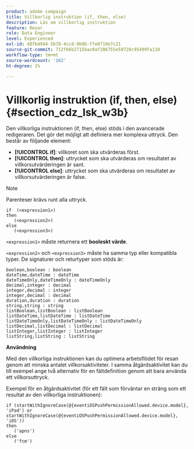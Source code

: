 ```yaml
---
product: adobe campaign
title: Villkorlig instruktion (if, then, else)
description: Läs om villkorlig instruktion
feature: Resor
role: Data Engineer
level: Experienced
exl-id: 48fb4944-5b78-4ccd-9b9b-ffe0719e7c21
source-git-commit: 712f66b2715bac0af206755e59728c95499fa110
workflow-type: tm+mt
source-wordcount: '162'
ht-degree: 1%

---
```


# Villkorlig instruktion (if, then, else) {#section_cdz_lsk_w3b}

Den villkorliga instruktionen (if, then, else) stöds i den avancerade redigeraren. Det gör det möjligt att definiera mer komplexa uttryck. Den består av följande element:

* **[!UICONTROL if]**: villkoret som ska utvärderas först.
* **[!UICONTROL then]**: uttrycket som ska utvärderas om resultatet av villkorsutvärderingen är sant.
* **[!UICONTROL else]**: uttrycket som ska utvärderas om resultatet av villkorsutvärderingen är false.

>[!NOTE]
>
>Parenteser krävs runt alla uttryck.

```
if  (<expression1>)
then
   (<expression2>)
else
   (<expression3>)
```

`<expression1>` måste returnera ett  **booleskt värde**.

`<expression2>` och  `<expression3>` måste ha samma typ eller kompatibla typer. De signaturer och returtyper som stöds är:

```
boolean,boolean : boolean
dateTime,dateTime : dateTime
dateTimeOnly,dateTimeOnly : dateTimeOnly
decimal,integer : decimal
integer,decimal : integer
integer,decimal : decimal
duration,duration : duration
string,string : string
listBoolean,listBoolean : listBoolean
listDateTime,listDateTime : listDateTime
listDateTimeOnly,listDateTimeOnly : listDateTimeOnly
listDecimal,listDecimal : listDecimal
listInteger,listInteger : listInteger
listString,listString : listString
```

**Användning**

Med den villkorliga instruktionen kan du optimera arbetsflödet för resan genom att minska antalet villkorsaktiviteter. I samma åtgärdsaktivitet kan du till exempel ange två alternativ för en fältdefinition genom att bara använda ett villkorsuttryck.

Exempel för en åtgärdsaktivitet (för ett fält som förväntar en sträng som ett resultat av den villkorliga instruktionen):

```
if (startWithIgnoreCase(@{eventiOSPushPermissionAllowed.device.model}, 'iPad') or startWithIgnoreCase(@{eventiOSPushPermissionAllowed.device.model}, 'iOS'))
then
   ('apns')
else
   ('fcm')
```
